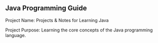 ## Java Programming Guide 

Project Name: Projects & Notes for Learning Java  

Project Purpose: Learning the core concepts of the Java programming language.


